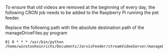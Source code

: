 To ensure that old videos are removed at the beginning of every day, the following CRON job needs to be added to the Raspberry Pi running the pet feeder.

Replace the following path with the absolute destination path of the manageDriveFiles.py program

```
01 0 * * * /usr/bin/python /home/winstonheinrichs/Documents/JarvisFeeder/streamVideoServer/manageDriveFiles.py
```